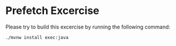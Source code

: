 Prefetch Excercise
===

Please try to build this excercise by running the following command:

```
./mvnw install exec:java

```



